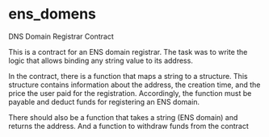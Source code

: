 # ens_domens
 DNS Domain Registrar Contract

This is a contract for an ENS domain registrar. The task was to write the logic that allows binding any string value to its address.

In the contract, there is a function that maps a string to a structure. This structure contains information about the address, the creation time, and the price the user paid for the registration. Accordingly, the function must be payable and deduct funds for registering an ENS domain.

There should also be a function that takes a string (ENS domain) and returns the address. And a function to withdraw funds from the contract